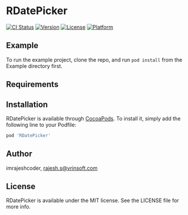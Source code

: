 # RDatePicker

[![CI Status](https://img.shields.io/travis/imrajeshcoder/RDatePicker.svg?style=flat)](https://travis-ci.org/imrajeshcoder/RDatePicker)
[![Version](https://img.shields.io/cocoapods/v/RDatePicker.svg?style=flat)](https://cocoapods.org/pods/RDatePicker)
[![License](https://img.shields.io/cocoapods/l/RDatePicker.svg?style=flat)](https://cocoapods.org/pods/RDatePicker)
[![Platform](https://img.shields.io/cocoapods/p/RDatePicker.svg?style=flat)](https://cocoapods.org/pods/RDatePicker)

## Example

To run the example project, clone the repo, and run `pod install` from the Example directory first.

## Requirements

## Installation

RDatePicker is available through [CocoaPods](https://cocoapods.org). To install
it, simply add the following line to your Podfile:

```ruby
pod 'RDatePicker'
```

## Author

imrajeshcoder, rajesh.s@vrinsoft.com

## License

RDatePicker is available under the MIT license. See the LICENSE file for more info.
